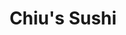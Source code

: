 ---
layout: place
title: "Chiu's Sushi"
permalink: /maryland/baltimore/chiu-s-sushi.html
stateAbbr: MD
stateName: Maryland
cityName: Baltimore
place_id: ChIJ96QjBRcDyIkRD18zp4AK4DA
photos:
  - name: >-
      places/ChIJ96QjBRcDyIkRD18zp4AK4DA/photos/AeeoHcKojQSs_xp0E29L_SbmEjl2L7MIEoB4eBlz7MplWCcG_IDXPaBmJI8VxdIDMtirIGWTRPF-O23HMsRCevviERamh1b_AVOHRWCr792egXdadL2mtEwwYkdn9nevsmauI5ICA342_akXJF4RV5bvSlZm5eV4TrZI-2q9l4Kr5NYBCoMAe_JwYtLJuDL-pjrC2Fl1WWnaJrHq4MVfVhYeani-M_cKQRsZjmAA4gA_7tdw5VVfOaDkkDjf0vFiyMPkfX-92fY4DDwDegZLNuNxBQRFxVuKhgRvNSpFvunAzP6ITe1vJCgIWQNkPR9_XBlGz3XV6RROWznfRTR7aMeUIuXpyhNdo7x7nSbcZeQ-wtzm3K5-I68tNX6fAPr87RC7Xhy_FiOhLEPUkWtfDA8Yxx6I1HMFZyDVh82BpDMPolY
    widthPx: 4080
    heightPx: 3072
    authorAttributions:
      - displayName: Will Haseltine
        uri: https://maps.google.com/maps/contrib/102085065319367660051
        photoUri: >-
          https://lh3.googleusercontent.com/a-/ALV-UjWSVn48jIQjtRLNvO2lRQdEApvXZMt0_srYVhnJ6u_xFTJoGXLR=s100-p-k-no-mo
    flagContentUri: >-
      https://www.google.com/local/imagery/report/?cb_client=maps_api_places.places_api&image_key=!1e10!2sCIHM0ogKEICAgIC2kNqxSg&hl=en-US
    googleMapsUri: >-
      https://www.google.com/maps/place//data=!3m4!1e2!3m2!1sCIHM0ogKEICAgIC2kNqxSg!2e10!4m2!3m1!1s0x89c803170523a4f7:0x30e00a80a7335f0f
  - name: >-
      places/ChIJ96QjBRcDyIkRD18zp4AK4DA/photos/AeeoHcIfzSk1zCppqbQpS9k2vGVeSF9KwncDlrNXI_jTjgNQcR4QbBn0nlctrwW9SBn22mtKqkoqSajsx_TyBZ6GKm5LNN343Cx_ns-o98TIXgoXAWjFGbcrakqLsJV8PqBC3e3RbkbBc6m8X3CiCIpvWTuDAm_PPdfp9y_hkCaAe7_-K-VT3q5o9uDmBbW_Gaz83mYz_HtaB8GQiO6m-Fi5qocwoYZfHmRAK95nyLNPCV_tTCNj7DTAQNcQjOIfYRDyL_1jbZ3LNfSjtfpezi9SsDjIl4a26x9KXwj4wP9vQIR1HE5pA1qhtmPnU2BqZZopClMgGcoh11ZbNH1IU_eXbTxmqXzejXdOGY2Lfzd4YduelEumBiGe8lN89bb_aE4Avh-W-e-2X_CNGaNZ7_kwxBQG4kdJq_PSTzupWXL1namn3tuL
    widthPx: 3598
    heightPx: 2235
    authorAttributions:
      - displayName: Shane White
        uri: https://maps.google.com/maps/contrib/108704758403492977163
        photoUri: >-
          https://lh3.googleusercontent.com/a-/ALV-UjVgUaxET8tG-6hp2dTyc_eYark0YdWrUq8W_qZm4QXhjVNvcOvM=s100-p-k-no-mo
    flagContentUri: >-
      https://www.google.com/local/imagery/report/?cb_client=maps_api_places.places_api&image_key=!1e10!2sCIHM0ogKEICAgIDhuZ_MrAE&hl=en-US
    googleMapsUri: >-
      https://www.google.com/maps/place//data=!3m4!1e2!3m2!1sCIHM0ogKEICAgIDhuZ_MrAE!2e10!4m2!3m1!1s0x89c803170523a4f7:0x30e00a80a7335f0f
  - name: >-
      places/ChIJ96QjBRcDyIkRD18zp4AK4DA/photos/AeeoHcLqTDWJtfjCtp1jo9E-dW11LL7Fpcwpc-mqmJOcaUwsBfwny3SpF2QXuZ03uV9pv4da5gc-sjqvfMs3VvH3PUkd9RvjlspvEws_SYI77KAdrZuVYEIvtrMNTvXD_2qOUTBDoKA6TUcRUZb_5kVcLXVuJO3vbxgjfgI-gEqmioFjePxGLFZyPPJiQt1tUaFMeoPSzQhBsf4voKSarWYovpDXqjmZzwBvVzMSmeJvJX1jUA_ScJJOpy9kA--QMpBWPqBnVDFVXR8U8Y98fyHgD9bvMpC-iztTWeXAF1QTf3tCoPJnzJ19IvcmGJET4grbdfHcFtezM28hgf8YtY-NEzGGlLWDXI77L8-_fAQWlFefzi-M6X4zMa2RPhSnZBRIIT-9g4wZY5ZaiRNaD9EHTZJwnZSyIkXgnoHS5_-7qIr67Q
    widthPx: 4032
    heightPx: 3024
    authorAttributions:
      - displayName: Qiqi Zhu
        uri: https://maps.google.com/maps/contrib/118373774973397738293
        photoUri: >-
          https://lh3.googleusercontent.com/a/ACg8ocISn7QLm0su-NG3dTpTpzZHUcG3rU7Wy9_5e_8v5vDO_-Se3A=s100-p-k-no-mo
    flagContentUri: >-
      https://www.google.com/local/imagery/report/?cb_client=maps_api_places.places_api&image_key=!1e10!2sCIHM0ogKEICAgICLgKORUw&hl=en-US
    googleMapsUri: >-
      https://www.google.com/maps/place//data=!3m4!1e2!3m2!1sCIHM0ogKEICAgICLgKORUw!2e10!4m2!3m1!1s0x89c803170523a4f7:0x30e00a80a7335f0f
  - name: >-
      places/ChIJ96QjBRcDyIkRD18zp4AK4DA/photos/AeeoHcKtfqAL4D4FJ-0Eu0N5nZN533JEU1CrDuqoVERNzdg4LyfXgGl7cZ5Ws-lhAB7JfTZfriDWUINUVJNnsWgNoWUD4QOm7MRE-0kxgKV0l2zD7ygJijiAUtheqRaE-hK5yqd9o7pVxS1nX-xctazYT5BGjlRPQvqOpu9XgquTyp7mTz0HwUhEVXatpiO6WQJNGF7XBl2KSu1wN12NKt74TKofgyHiPZUp_7LbUHM8ZC-z99fmxouWKnYOy7pv0wNI6vIJ1xJkcGR-lB6OaU1o_epzyZ94FiD_1GQG77-VVpVbE5Gou8Jj4XGurDkm6wjgwSkmStEq11FUNC-w_9U-gTWWnWbZvz-KrZgpnhTZp4JGUDrJNwXfOW-dzKuAxHKpT0H_iS3bacLrTu3MgTWnw6VuNXxAVT0UagdMajEczPw7a6UM
    widthPx: 1908
    heightPx: 4032
    authorAttributions:
      - displayName: Utopia
        uri: https://maps.google.com/maps/contrib/110838378191240089849
        photoUri: >-
          https://lh3.googleusercontent.com/a-/ALV-UjXrTe3B37hXJQOc1Qoef01TnGDVFitGQaKZBJmDPmLJGNEPH9F3Og=s100-p-k-no-mo
    flagContentUri: >-
      https://www.google.com/local/imagery/report/?cb_client=maps_api_places.places_api&image_key=!1e10!2sCIHM0ogKEICAgIDhqciYsAE&hl=en-US
    googleMapsUri: >-
      https://www.google.com/maps/place//data=!3m4!1e2!3m2!1sCIHM0ogKEICAgIDhqciYsAE!2e10!4m2!3m1!1s0x89c803170523a4f7:0x30e00a80a7335f0f
  - name: >-
      places/ChIJ96QjBRcDyIkRD18zp4AK4DA/photos/AeeoHcKCRcvVROThHu6pNAv7busPM85k825jP5p1qBSeKnjGZNonF79nXWqW-Eil0drVJNL9V2q0R45Hi55BGhjmVpdXJ4cHg6PYT22gP-CX5dJG1DLHBpMUJ1ngDhjBFAlon4S9yayKlugMbReiaJnKys64VLBlS-nf7ueb5-cjHC9-ZnyMsS9oTMUBnzVMnEKW6tBerpuf-z-UtM4rfSFEbJxp4G8Jy06UJnxUkt3ThOZaiz_4SXUsdRS1eWIBV0AS610dBfuoAncBzc9Y_A9xyQmhb6sbnt9PNvmSHERbHmDwxMi3iTA9lUguVAYBouhyATntaj2ntT-mJr6ZyKU_R7DhgBXex14SuNPyQGq3smYUrAVSXqHoGdp26BEO9ZRYYUMtPcIILTnEKi550qOkA6RjpXnkWgV467Mc4c8IpD9pDA
    widthPx: 4000
    heightPx: 2250
    authorAttributions:
      - displayName: Wilson Yan
        uri: https://maps.google.com/maps/contrib/109155458702681211364
        photoUri: >-
          https://lh3.googleusercontent.com/a-/ALV-UjX0SVXFmc3OwaFBjw5Z_K0IRUrMnej-WKbR4gz3RdLdlGAIgEyb3A=s100-p-k-no-mo
    flagContentUri: >-
      https://www.google.com/local/imagery/report/?cb_client=maps_api_places.places_api&image_key=!1e10!2sCIHM0ogKEICAgIC2irj4Xw&hl=en-US
    googleMapsUri: >-
      https://www.google.com/maps/place//data=!3m4!1e2!3m2!1sCIHM0ogKEICAgIC2irj4Xw!2e10!4m2!3m1!1s0x89c803170523a4f7:0x30e00a80a7335f0f
  - name: >-
      places/ChIJ96QjBRcDyIkRD18zp4AK4DA/photos/AeeoHcJ-NES6kj9ugZ_8CbmzXr5cl8OzllJgQx13WL4JAKkwJ_z5qlbO2xv3qVYG0WZymPXsm1p-kDSdR0NCCpqWiWdAPrW9uDxFkPYsLxoKYGCXo2eYxUxs6eZ8b_5oO23YUdzLJaNPmAVXxlIEBHQ6Wg4qRhgL1tTHRSBTV11gFYIjzyL0if2xKVbQOcF3Gi3IXshKL1Bp4Z5owLeTJsLEM0Y-W8DHRke8BZd2Zdrvf9O9zPAUYp0htY0A6WjPs19dSoWMylIyiLY3FbQL9IL6A0tUOxrCJGT1eZf03Yusr_DtHxVKRz5ImcKtFsnrA5uLUUb3NKailAOtViIiL2aNFeDS3RDBjTRho3vZyKA2U9CtSdxqdN0UX9TmWXx12cu64FB8rk8PmSEeO-rWLVcdHjaY-kgohX2CUJsWLfkBbhOkwg
    widthPx: 3600
    heightPx: 4800
    authorAttributions:
      - displayName: Anika Naneyshvili
        uri: https://maps.google.com/maps/contrib/111888693081985526455
        photoUri: >-
          https://lh3.googleusercontent.com/a-/ALV-UjX8jRkgIqUmIjCLFAZ6giFjAL8zCWN3gGSat2CObL_v6CCnUFhi8w=s100-p-k-no-mo
    flagContentUri: >-
      https://www.google.com/local/imagery/report/?cb_client=maps_api_places.places_api&image_key=!1e10!2sCIHM0ogKEICAgMCgwrPcNg&hl=en-US
    googleMapsUri: >-
      https://www.google.com/maps/place//data=!3m4!1e2!3m2!1sCIHM0ogKEICAgMCgwrPcNg!2e10!4m2!3m1!1s0x89c803170523a4f7:0x30e00a80a7335f0f
  - name: >-
      places/ChIJ96QjBRcDyIkRD18zp4AK4DA/photos/AeeoHcI5F876TOrrjeHRvEzZ1xDY0PIBTmJTNaebSa7uY-nFDWRj_xDZvZQKa2zZjW8uNq7KhPorrp-vKt6WE6MntCft11kd8MjhlZ7ZB2wOtFMiKiAd3gehqtVdzcatGfynRHAU0sfD2iJPRi--8MJ3a9YSNynIehdfp-36FYRsONwdJBOonFPgU_pu5WgrMPr4mKu6NX4Xsl-9-lTL_ca-CxsytmYa7N8GYKDq0s7dn7ct5X7WG-DiEdIDtHu1-uUyoO6ajLtAALihWtqPuRAUW0jYfQdkcKU3D_z04xbD6dSapfRBmJUMyRLI-bFw5b-IDQgQm7dELOYHjTMieFDjlJf2JWlyGwxo_LxYKv4pZE2_og6785isiTNmM7bywxjHW98hdz6cstAapIwPdyL9NUn_O-FwkmThaPYbe9cruIdpcDbN
    widthPx: 4032
    heightPx: 3024
    authorAttributions:
      - displayName: Nathan Clingan
        uri: https://maps.google.com/maps/contrib/108876198581358794736
        photoUri: >-
          https://lh3.googleusercontent.com/a-/ALV-UjW1ulWltFosI9AYy18RcKYRkjHkqMdjpgKrVWrCbPRajCliu5Fz=s100-p-k-no-mo
    flagContentUri: >-
      https://www.google.com/local/imagery/report/?cb_client=maps_api_places.places_api&image_key=!1e10!2sCIHM0ogKEICAgIDWvfvYpgE&hl=en-US
    googleMapsUri: >-
      https://www.google.com/maps/place//data=!3m4!1e2!3m2!1sCIHM0ogKEICAgIDWvfvYpgE!2e10!4m2!3m1!1s0x89c803170523a4f7:0x30e00a80a7335f0f
  - name: >-
      places/ChIJ96QjBRcDyIkRD18zp4AK4DA/photos/AeeoHcLuO0mas0NUWK-VvVw3E1AyHdUBC8wStA3EMMdQHFalYdu6S2BY5QT5CSLMhTdbuk_INMVUnXDAGm5wAyqrczwFuFpr7pW7AQurOh-lPRJr71ZUCVyZU8cCtOp_blc1FUdbgJB-NVNSHoWoGvhLmNc6rsELXiph_xFaIE_vUZ44GDmuWLWNCzIpoJNLP03HiY5TSzYX1MrDoZRfsqn_kqXlxdatAj9vG73m07yFQpFfKJefqoO8hNCSHcCV03Ntu5A_89dW4UWBWyIqm_OMxhkNxMjNCky_hQqTSGm4PC0I39rT-X1ASqfhUe_PriP0v7JofRfRfvD6Fa_99qSDUp1fkPT6vkf6elFOJdgv5GzDLS6DDU7Qndg67lvpoQ0w9dS8HxfzTRZUEz4jSMjFKS_cQA9vd8cZfiHwTUpnYmf9sztf
    widthPx: 3024
    heightPx: 4032
    authorAttributions:
      - displayName: Ana Hernandez
        uri: https://maps.google.com/maps/contrib/113577816412974065323
        photoUri: >-
          https://lh3.googleusercontent.com/a-/ALV-UjXYAfWrFwICUp_pp1McyDWYlm0imfoRru6YB2ZKuF4MCZK2Cc4Z=s100-p-k-no-mo
    flagContentUri: >-
      https://www.google.com/local/imagery/report/?cb_client=maps_api_places.places_api&image_key=!1e10!2sCIHM0ogKEICAgIDBwum8uAE&hl=en-US
    googleMapsUri: >-
      https://www.google.com/maps/place//data=!3m4!1e2!3m2!1sCIHM0ogKEICAgIDBwum8uAE!2e10!4m2!3m1!1s0x89c803170523a4f7:0x30e00a80a7335f0f
  - name: >-
      places/ChIJ96QjBRcDyIkRD18zp4AK4DA/photos/AeeoHcLJ6vfGgCPz_rKXD-1LJsNzeR5e_9z-dJOIDpT6YV7PA2bkTEIa_IuPATrX7r2UPc1tb38a49xsnELv4mU25C-O9bY7Eh-nQSYaEh6xzjOtk7F0s5HBMswiDUXFfWaLGwGmPSEhBPRM-oITEyKBqhnD3lM4HcfGPCamMKt6GJ8j2ivfpbXAOzYPZ2XnWXAJdBoKPZu6VZFcM_Pc9BfqLXni-LVzCEQkj8BPcAI8wIOgUg3TteWqDpvbWPa-saCMQGgD4jlQyo2gUC6Pw34F1poCcT9YDD55HescQcDScrsOIu-LEHkf6xhsNJ8Se3czSD20Pte2Jm9Ywkg3W96neM2PRFZ8JeXzCZaQTfAM7cSnjROviRzyUlr25uNLufGD9OFXF00zAIoLYx0iFKwFlkaPNC0JpeyCJpPXxV-G2KvqSf3x
    widthPx: 3456
    heightPx: 4608
    authorAttributions:
      - displayName: Ashley
        uri: https://maps.google.com/maps/contrib/117053158509333893986
        photoUri: >-
          https://lh3.googleusercontent.com/a-/ALV-UjXvu3lg2yieZ62-pXehQUXpubKym2QR_w0S_2tk8UNTqWJx6py2=s100-p-k-no-mo
    flagContentUri: >-
      https://www.google.com/local/imagery/report/?cb_client=maps_api_places.places_api&image_key=!1e10!2sCIHM0ogKEICAgIDWvbTcjwE&hl=en-US
    googleMapsUri: >-
      https://www.google.com/maps/place//data=!3m4!1e2!3m2!1sCIHM0ogKEICAgIDWvbTcjwE!2e10!4m2!3m1!1s0x89c803170523a4f7:0x30e00a80a7335f0f
  - name: >-
      places/ChIJ96QjBRcDyIkRD18zp4AK4DA/photos/AeeoHcI73p9nAirRtsNIalckSIREIRsC5c5MhvWPdyEdylQmuE8SlbkvVct1bLSku73tRLtxW0bWwnsr8_5coYIssSHU_WZW2HjR3llrUxRfZ4qwBgMHcYjSBRX4z27tmhis7bfSuNm57H88Z1awICnfKdQqxDaUS0tk2pBGKBKoji2DA-Y_eSBB0zXc90baHe0C000Fnoz2FsF6LswXJyXfsugVRDWQqKNx1BKqi-DF7cKFs9q1OtnhykoMi7nezNIEpWQbjRH1iejvZSsstJ2XJ-JTjnbpJ6ueTbcmWZuVC4XPxjlwE0ePz63fJ_T4EkyznYVFcdJcY75akruYiQpkdengXD59hpsHpwXPBcfvF7HLqZsNYFGYgNDlKuicYYiHWyOrQ-l7FttYmjrCofbDKWpG9ucfL1dfJEdskrVPaSuXTw
    widthPx: 4000
    heightPx: 3000
    authorAttributions:
      - displayName: Patricia Lopez
        uri: https://maps.google.com/maps/contrib/111063384258753351809
        photoUri: >-
          https://lh3.googleusercontent.com/a/ACg8ocI5MzFKgGljWY_Ce4hTGcs8wDi5GvLULDbfXtosKblG7QAt5wo=s100-p-k-no-mo
    flagContentUri: >-
      https://www.google.com/local/imagery/report/?cb_client=maps_api_places.places_api&image_key=!1e10!2sCIHM0ogKEICAgIDWo5HhOQ&hl=en-US
    googleMapsUri: >-
      https://www.google.com/maps/place//data=!3m4!1e2!3m2!1sCIHM0ogKEICAgIDWo5HhOQ!2e10!4m2!3m1!1s0x89c803170523a4f7:0x30e00a80a7335f0f
address: 608 S Exeter St, Baltimore, MD 21202, USA
street: 608 S Exeter St
city: Baltimore
state: MD
zip: '21202'
country: USA
neighborhood: Harbor East
latitude: '39.283657'
longitude: '-76.599991'
accessibility_options:
  wheelchairAccessibleRestroom: true
business_status: OPERATIONAL
name: Chiu's Sushi
google_maps_links:
  directionsUri: >-
    https://www.google.com/maps/dir//''/data=!4m7!4m6!1m1!4e2!1m2!1m1!1s0x89c803170523a4f7:0x30e00a80a7335f0f!3e0
  placeUri: https://maps.google.com/?cid=3521826456280981263
  writeAReviewUri: >-
    https://www.google.com/maps/place//data=!4m3!3m2!1s0x89c803170523a4f7:0x30e00a80a7335f0f!12e1
  reviewsUri: >-
    https://www.google.com/maps/place//data=!4m4!3m3!1s0x89c803170523a4f7:0x30e00a80a7335f0f!9m1!1b1
  photosUri: >-
    https://www.google.com/maps/place//data=!4m3!3m2!1s0x89c803170523a4f7:0x30e00a80a7335f0f!10e5
primary_type: Sushi Restaurant
opening_hours:
  regular: null
  current: null
secondary_opening_hours:
  regular:
    weekdayDescriptions: null
    type: null
  current:
    weekdayDescriptions: null
    type: null
phone: (410) 752-9666
price_level: PRICE_LEVEL_MODERATE
price_range: $10 &ndash; $20
rating: '4.4'
rating_count: 118
website: https://www.newchiussushimd.com/
description: null
reviews:
  - name: >-
      places/ChIJ96QjBRcDyIkRD18zp4AK4DA/reviews/ChdDSUhNMG9nS0VJQ0FnTUNnd3JQY2xnRRAB
    relativePublishTimeDescription: a month ago
    rating: 4
    text:
      text: >-
        The location of this sushi place definitely sets certain expectations.
        However, this is a very casual spot.  The service is adequate, though
        not very welcoming. The food was good. They do offer a large menu with
        plenty of choices. If you're looking for a quick sushi meal in the area,
        this will do.  Just don't go in expecting a fine dining experience.
      languageCode: en
    originalText:
      text: >-
        The location of this sushi place definitely sets certain expectations.
        However, this is a very casual spot.  The service is adequate, though
        not very welcoming. The food was good. They do offer a large menu with
        plenty of choices. If you're looking for a quick sushi meal in the area,
        this will do.  Just don't go in expecting a fine dining experience.
      languageCode: en
    authorAttribution:
      displayName: Anika Naneyshvili
      uri: https://www.google.com/maps/contrib/111888693081985526455/reviews
      photoUri: >-
        https://lh3.googleusercontent.com/a-/ALV-UjX8jRkgIqUmIjCLFAZ6giFjAL8zCWN3gGSat2CObL_v6CCnUFhi8w=s128-c0x00000000-cc-rp-mo-ba4
    publishTime: '2025-02-15T09:08:25.603483Z'
    flagContentUri: >-
      https://www.google.com/local/review/rap/report?postId=ChdDSUhNMG9nS0VJQ0FnTUNnd3JQY2xnRRAB&d=17924085&t=1
    googleMapsUri: >-
      https://www.google.com/maps/reviews/data=!4m6!14m5!1m4!2m3!1sChdDSUhNMG9nS0VJQ0FnTUNnd3JQY2xnRRAB!2m1!1s0x89c803170523a4f7:0x30e00a80a7335f0f
  - name: >-
      places/ChIJ96QjBRcDyIkRD18zp4AK4DA/reviews/ChdDSUhNMG9nS0VJQ0FnSUNMZ0tPRzJ3RRAB
    relativePublishTimeDescription: 10 months ago
    rating: 5
    text:
      text: >-
        I am not a sushi fan, but when I ate in this place as my family
        insisted, I can’t believe I loved every bite of it. It may have changed
        my perspective on Sushi forever. The sushi rolls have a thin layer of
        rice and big portions of other good stuff, which makes a big difference,
        not to mention all ingredients are super fresh.
      languageCode: en
    originalText:
      text: >-
        I am not a sushi fan, but when I ate in this place as my family
        insisted, I can’t believe I loved every bite of it. It may have changed
        my perspective on Sushi forever. The sushi rolls have a thin layer of
        rice and big portions of other good stuff, which makes a big difference,
        not to mention all ingredients are super fresh.
      languageCode: en
    authorAttribution:
      displayName: Qiqi Zhu
      uri: https://www.google.com/maps/contrib/118373774973397738293/reviews
      photoUri: >-
        https://lh3.googleusercontent.com/a/ACg8ocISn7QLm0su-NG3dTpTpzZHUcG3rU7Wy9_5e_8v5vDO_-Se3A=s128-c0x00000000-cc-rp-mo
    publishTime: '2024-06-14T00:19:10.440960Z'
    flagContentUri: >-
      https://www.google.com/local/review/rap/report?postId=ChdDSUhNMG9nS0VJQ0FnSUNMZ0tPRzJ3RRAB&d=17924085&t=1
    googleMapsUri: >-
      https://www.google.com/maps/reviews/data=!4m6!14m5!1m4!2m3!1sChdDSUhNMG9nS0VJQ0FnSUNMZ0tPRzJ3RRAB!2m1!1s0x89c803170523a4f7:0x30e00a80a7335f0f
  - name: >-
      places/ChIJ96QjBRcDyIkRD18zp4AK4DA/reviews/ChZDSUhNMG9nS0VJQ0FnSUNmb2RLdU9nEAE
    relativePublishTimeDescription: 3 months ago
    rating: 5
    text:
      text: >-
        Had a quiet dinner here with my daughter (we were staying at a nearby
        hotel).  Service was excellent and the sushi was very good.  The rolled
        sushi was very large with a lot of fish / filling to rice ratio.  I
        would definitely come again.
      languageCode: en
    originalText:
      text: >-
        Had a quiet dinner here with my daughter (we were staying at a nearby
        hotel).  Service was excellent and the sushi was very good.  The rolled
        sushi was very large with a lot of fish / filling to rice ratio.  I
        would definitely come again.
      languageCode: en
    authorAttribution:
      displayName: Justin Ho
      uri: https://www.google.com/maps/contrib/110909085342888205859/reviews
      photoUri: >-
        https://lh3.googleusercontent.com/a/ACg8ocJyufTPap8RaX11QuSPZYqKdTKXSjQanGnEQjcgLkJcL1lY6g=s128-c0x00000000-cc-rp-mo-ba3
    publishTime: '2024-12-29T19:41:13.699550Z'
    flagContentUri: >-
      https://www.google.com/local/review/rap/report?postId=ChZDSUhNMG9nS0VJQ0FnSUNmb2RLdU9nEAE&d=17924085&t=1
    googleMapsUri: >-
      https://www.google.com/maps/reviews/data=!4m6!14m5!1m4!2m3!1sChZDSUhNMG9nS0VJQ0FnSUNmb2RLdU9nEAE!2m1!1s0x89c803170523a4f7:0x30e00a80a7335f0f
  - name: >-
      places/ChIJ96QjBRcDyIkRD18zp4AK4DA/reviews/ChdDSUhNMG9nS0VJQ0FnSURSaHFfMi1BRRAB
    relativePublishTimeDescription: a year ago
    rating: 5
    text:
      text: >-
        Been going here for years.  Service has suffered since the pandemic, but
        the sushi is consistently good.  Lots of vegetarian options, hot and
        cold options, and dishes to share.  Miss the warm towels.
      languageCode: en
    originalText:
      text: >-
        Been going here for years.  Service has suffered since the pandemic, but
        the sushi is consistently good.  Lots of vegetarian options, hot and
        cold options, and dishes to share.  Miss the warm towels.
      languageCode: en
    authorAttribution:
      displayName: Sean Morrison
      uri: https://www.google.com/maps/contrib/112380121964025205522/reviews
      photoUri: >-
        https://lh3.googleusercontent.com/a-/ALV-UjWlAJriFgkTrIRb7vu56wqvNzc7hhH9MKRf8Qe5sjmCqkED2_DS=s128-c0x00000000-cc-rp-mo-ba4
    publishTime: '2023-04-23T23:27:39.657910Z'
    flagContentUri: >-
      https://www.google.com/local/review/rap/report?postId=ChdDSUhNMG9nS0VJQ0FnSURSaHFfMi1BRRAB&d=17924085&t=1
    googleMapsUri: >-
      https://www.google.com/maps/reviews/data=!4m6!14m5!1m4!2m3!1sChdDSUhNMG9nS0VJQ0FnSURSaHFfMi1BRRAB!2m1!1s0x89c803170523a4f7:0x30e00a80a7335f0f
  - name: >-
      places/ChIJ96QjBRcDyIkRD18zp4AK4DA/reviews/ChZDSUhNMG9nS0VJQ0FnSUNlOF82alh3EAE
    relativePublishTimeDescription: 2 years ago
    rating: 5
    text:
      text: >-
        Best sushi in Baltimore


        Service is quick.  Sushi is fresh and if you dine in the ladies that
        served are very polite and attentive.   The restaurant is quiet and the
        booths are comfortable.  Highly recommend this for dining in or for take
        out
      languageCode: en
    originalText:
      text: >-
        Best sushi in Baltimore


        Service is quick.  Sushi is fresh and if you dine in the ladies that
        served are very polite and attentive.   The restaurant is quiet and the
        booths are comfortable.  Highly recommend this for dining in or for take
        out
      languageCode: en
    authorAttribution:
      displayName: Ricardo
      uri: https://www.google.com/maps/contrib/114813085108584283511/reviews
      photoUri: >-
        https://lh3.googleusercontent.com/a-/ALV-UjV_i40SumflS2F0wgv3UBSfE8RbMOQDhdGasWaC33wM1OiDU3M0=s128-c0x00000000-cc-rp-mo-ba5
    publishTime: '2022-09-23T13:26:07.329950Z'
    flagContentUri: >-
      https://www.google.com/local/review/rap/report?postId=ChZDSUhNMG9nS0VJQ0FnSUNlOF82alh3EAE&d=17924085&t=1
    googleMapsUri: >-
      https://www.google.com/maps/reviews/data=!4m6!14m5!1m4!2m3!1sChZDSUhNMG9nS0VJQ0FnSUNlOF82alh3EAE!2m1!1s0x89c803170523a4f7:0x30e00a80a7335f0f
parking_options: null
payment_options:
  acceptsCreditCards: true
  acceptsDebitCards: true
  acceptsCashOnly: false
  acceptsNfc: true
allow_dogs: null
curbside_pickup: null
delivery: true
dine_in: true
good_for_children: null
good_for_groups: null
good_for_sports: false
live_music: false
menu_for_children: null
outdoor_seating: false
reservable: true
restroom: true
serves_beer: null
serves_breakfast: null
serves_brunch: null
serves_cocktails: null
serves_coffee: null
serves_dinner: true
serves_dessert: true
serves_lunch: true
serves_vegetarian_food: null
serves_wine: null
takeout: true

---